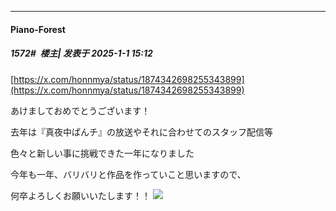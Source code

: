 ﻿
*****

####  Piano-Forest  
##### 1572#         楼主| 发表于 2025-1-1 15:12

[https://x.com/honnmya/status/1874342698255343899](https://x.com/honnmya/status/1874342698255343899)

あけましておめでとうございます！

去年は『真夜中ぱんチ』の放送やそれに合わせてのスタッフ配信等

色々と新しい事に挑戦できた一年になりました

今年も一年、バリバリと作品を作っていこと思いますので、

何卒よろしくお願いいたします！！
<img src="https://p.sda1.dev/21/0ca85e443ee7df4c2a0294fa07c21136/20250101_151129.jpg" referrerpolicy="no-referrer">

